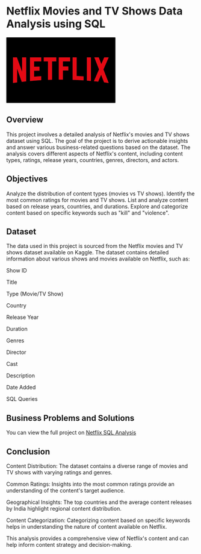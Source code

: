 # Netflix Movies and TV Shows Data Analysis using SQL
![Netflix Logo](https://github.com/maneeshmm/Netflix_SQL_Project/blob/main/download.png)


## Overview
This project involves a detailed analysis of Netflix's movies and TV shows dataset using SQL. The goal of the project is to derive actionable insights and answer various business-related questions based on the dataset. The analysis covers different aspects of Netflix's content, including content types, ratings, release years, countries, genres, directors, and actors.

## Objectives
Analyze the distribution of content types (movies vs TV shows).
Identify the most common ratings for movies and TV shows.
List and analyze content based on release years, countries, and durations.
Explore and categorize content based on specific keywords such as "kill" and "violence".
## Dataset
The data used in this project is sourced from the Netflix movies and TV shows dataset available on Kaggle. The dataset contains detailed information about various shows and movies available on Netflix, such as:

Show ID

Title

Type (Movie/TV Show)

Country

Release Year

Duration

Genres

Director

Cast

Description

Date Added

SQL Queries
## Business Problems and Solutions
You can view the full project on [Netflix SQL Analysis](https://github.com/maneeshmm/Netflix_SQL_Project/blob/main/Netflix%20Project.sql)
## Conclusion
Content Distribution: The dataset contains a diverse range of movies and TV shows with varying ratings and genres.

Common Ratings: Insights into the most common ratings provide an understanding of the content's target audience.

Geographical Insights: The top countries and the average content releases by India highlight regional content distribution.

Content Categorization: Categorizing content based on specific keywords helps in understanding the nature of content available on Netflix.

This analysis provides a comprehensive view of Netflix's content and can help inform content strategy and decision-making.

